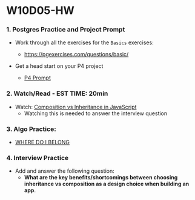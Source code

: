 # W10D05-HW

### 1. Postgres Practice and Project Prompt

- Work through all the exercises for the `Basics` exercises:
   - https://pgexercises.com/questions/basic/ 

- Get a head start on your P4 project
   - [P4 Prompt](https://git.generalassemb.ly/SEIR-526/project-4)

### 2. Watch/Read - EST TIME: 20min

- Watch: [Composition vs Inheritance in JavaScript](https://www.youtube.com/watch?v=fbpXQ0e8Mp8&t=4s)
   - Watching this is needed to answer the interview question

### 3. Algo Practice:

- [WHERE DO I BELONG](./wheredoibelong.md)

### 4.  Interview Practice

- Add and answer the following question: 
   - **What are the key benefits/shortcomings between choosing inheritance vs composition as a design choice when building an app**.


